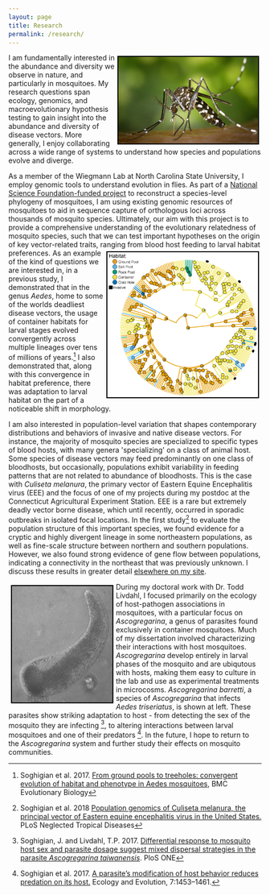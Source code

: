 ```yaml
---
layout: page
title: Research
permalink: /research/
---
```


<img align="right" src="https://github.com/jsoghigian/jsoghigian.github.io/blob/master/aealb_feeding.png?raw=true" style="border:2px solid black;margin:5px 5px 5px 5px"> I am fundamentally interested in the abundance and diversity we observe in nature, and particularly in mosquitoes.  My research questions span ecology, genomics, and macroevolutionary hypothesis testing to gain insight into the abundance and diversity of disease vectors.  More generally, I enjoy collaborating across a wide range of systems to understand how species and populations evolve and diverge.

As a member of the Wiegmann Lab at North Carolina State University, I employ genomic tools to understand evolution in flies.  As part of a [National Science Foundation-funded project](https://www.vector-eco-evo.com/research/update/2018/09/28/mossietol.html) to reconstruct a species-level phylogeny of mosquitoes, I am using existing genomic resources of mosquitoes to aid in sequence capture of orthologous loci across thousands of mosquito species.  Ultimately, our aim with this project is to provide a comprehensive understanding of the evolutionary relatedness of mosquito species, such that we can test important hypotheses on the origin of key vector-related traits, ranging from blood host feeding to larval habitat preferences.   <img align="right" src="https://raw.githubusercontent.com/jsoghigian/jsoghigian.github.io/master/images/ancrecon.png" style="border:2px solid black;margin:5px 5px 5px 5px" height="288" width="300">   As an example of the kind of questions we are interested in, in a previous study, I demonstrated that in the genus *Aedes*, home to some of the worlds deadliest disease vectors, the usage of container habitats for larval stages evolved convergently across multiple lineages over tens of millions of years.[^1]  I also demonstrated that, along with this convergence in habitat preference, there was adaptation to larval habitat on the part of a noticeable shift in morphology.

I am also interested in population-level variation that shapes contemporary distributions and behaviors of invasive and native disease vectors.  For instance, the majority of mosquito species are specialized to specific types of blood hosts, with many genera 'specializing' on a class of animal host.  Some species of disease vectors may feed predominantly on one class of bloodhosts, but occasionally, populations exhibit variability in feeding patterns that are not related to abundance of bloodhosts.  This is the case with *Culiseta melanura*, the primary vector of Eastern Equine Encephalitis virus (EEE) and the focus of one of my projects during my postdoc at the Connecticut Agricultural Experiment Station. EEE is a rare but extremely deadly vector borne disease, which until recently, occurred in sporadic outbreaks in isolated focal locations. In the first study[^2] to evaluate the population structure of this important species, we found evidence for a cryptic and highly divergent lineage in some northeastern populations, as well as fine-scale structure between northern and southern populations.  However, we also found strong evidence of gene flow between populations, indicating a connectivity in the northeast that was previously unknown.  I discuss these results in greater detail [elsewhere on my site](https://www.vector-eco-evo.com/research/update/2018/08/28/csm-paper.html).

<img align="left" src="https://github.com/jsoghigian/jsoghigian.github.io/blob/master/asco_bar.jpg?raw=true" style="border:2px solid black;margin:5px 5px 5px 5px">During my doctoral work with Dr. Todd Livdahl, I focused primarily on the ecology of host-pathogen associations in mosquitoes, with a particular focus on *Ascogregarina*, a genus of parasites found exclusively in container mosquitoes. Much of my dissertation involved characterizing their interactions with host mosquitoes. *Ascogregarina* develop entirely in larval phases of the mosquito and are ubiqutous with hosts, making them easy to culture in the lab and use as experimental treatments in microcosms.  *Ascogregarina barretti*, a species of *Ascogregarina* that infects *Aedes triseriatus*, is shown at left.  These parasites show striking adaptation to host - from detecting the sex of the mosquito they are infecting [^3], to altering interactions between larval mosquitoes and one of their predators [^4].  In the future, I hope to return to the *Ascogregarina* system and further study their effects on mosquito communities.



[^1]: Soghigian et al. 2017. [From ground pools to treeholes: convergent evolution of habitat and phenotype in Aedes mosquitoes](https://bmcevolbiol.biomedcentral.com/track/pdf/10.1186/s12862-017-1092-y), BMC Evolutionary Biology
[^2]: Soghigian et al. 2018 [Population genomics of Culiseta melanura, the principal vector of Eastern equine encephalitis virus in the United States.](https://journals.plos.org/plosntds/article?id=10.1371/journal.pntd.0006698) PLoS Neglected Tropical Diseases
[^3]: Soghigian, J. and Livdahl, T.P. 2017. [Differential response to mosquito host sex and parasite dosage suggest mixed dispersal strategies in the parasite *Ascogregarina taiwanensis*](http://journals.plos.org/plosone/article/file?id=10.1371/journal.pone.0184573&type=printable). PloS ONE
[^4]: Soghigian et al. 2017. [A parasite’s modification of host behavior reduces predation on its host.](http://onlinelibrary.wiley.com/doi/10.1002/ece3.2748/full) Ecology and Evolution, 7:1453–1461.
